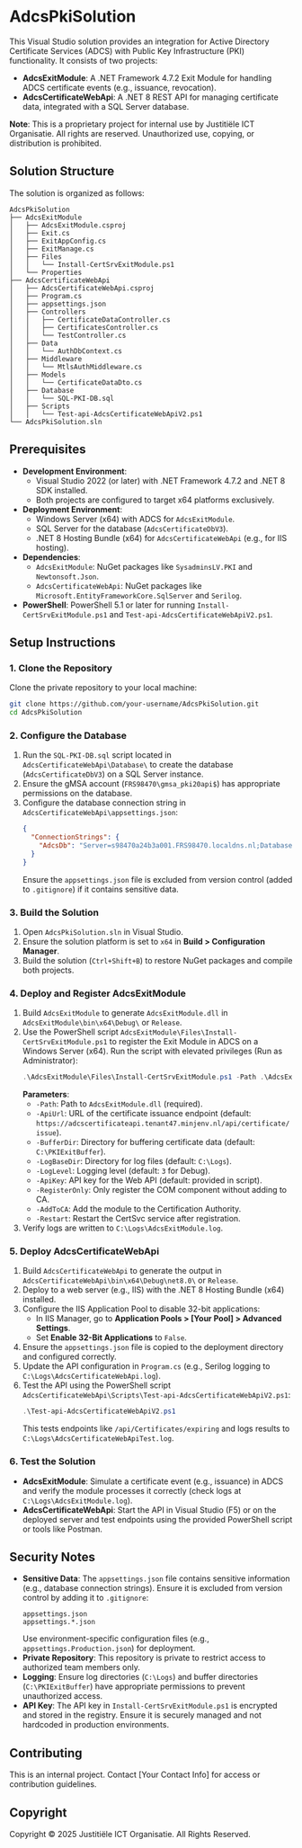 # AdcsPkiSolution

This Visual Studio solution provides an integration for Active Directory Certificate Services (ADCS) with Public Key Infrastructure (PKI) functionality. It consists of two projects:
- **AdcsExitModule**: A .NET Framework 4.7.2 Exit Module for handling ADCS certificate events (e.g., issuance, revocation).
- **AdcsCertificateWebApi**: A .NET 8 REST API for managing certificate data, integrated with a SQL Server database.

**Note**: This is a proprietary project for internal use by Justitiële ICT Organisatie. All rights are reserved. Unauthorized use, copying, or distribution is prohibited.

## Solution Structure
The solution is organized as follows:
```
AdcsPkiSolution
├── AdcsExitModule
│   ├── AdcsExitModule.csproj
│   ├── Exit.cs
│   ├── ExitAppConfig.cs
│   ├── ExitManage.cs
│   ├── Files
│   │   └── Install-CertSrvExitModule.ps1
│   └── Properties
├── AdcsCertificateWebApi
│   ├── AdcsCertificateWebApi.csproj
│   ├── Program.cs
│   ├── appsettings.json
│   ├── Controllers
│   │   ├── CertificateDataController.cs
│   │   ├── CertificatesController.cs
│   │   └── TestController.cs
│   ├── Data
│   │   └── AuthDbContext.cs
│   ├── Middleware
│   │   └── MtlsAuthMiddleware.cs
│   ├── Models
│   │   └── CertificateDataDto.cs
│   ├── Database
│   │   └── SQL-PKI-DB.sql
│   ├── Scripts
│   │   └── Test-api-AdcsCertificateWebApiV2.ps1
└── AdcsPkiSolution.sln
```

## Prerequisites
- **Development Environment**:
  - Visual Studio 2022 (or later) with .NET Framework 4.7.2 and .NET 8 SDK installed.
  - Both projects are configured to target x64 platforms exclusively.
- **Deployment Environment**:
  - Windows Server (x64) with ADCS for `AdcsExitModule`.
  - SQL Server for the database (`AdcsCertificateDbV3`).
  - .NET 8 Hosting Bundle (x64) for `AdcsCertificateWebApi` (e.g., for IIS hosting).
- **Dependencies**:
  - `AdcsExitModule`: NuGet packages like `SysadminsLV.PKI` and `Newtonsoft.Json`.
  - `AdcsCertificateWebApi`: NuGet packages like `Microsoft.EntityFrameworkCore.SqlServer` and `Serilog`.
- **PowerShell**: PowerShell 5.1 or later for running `Install-CertSrvExitModule.ps1` and `Test-api-AdcsCertificateWebApiV2.ps1`.

## Setup Instructions

### 1. Clone the Repository
Clone the private repository to your local machine:
```bash
git clone https://github.com/your-username/AdcsPkiSolution.git
cd AdcsPkiSolution
```

### 2. Configure the Database
1. Run the `SQL-PKI-DB.sql` script located in `AdcsCertificateWebApi\Database\` to create the database (`AdcsCertificateDbV3`) on a SQL Server instance.
2. Ensure the gMSA account (`FRS98470\gmsa_pki20api$`) has appropriate permissions on the database.
3. Configure the database connection string in `AdcsCertificateWebApi\appsettings.json`:
   ```json
   {
     "ConnectionStrings": {
       "AdcsDb": "Server=s98470a24b3a001.FRS98470.localdns.nl;Database=AdcsCertificateDbV3;Trusted_Connection=True;"
     }
   }
   ```
   Ensure the `appsettings.json` file is excluded from version control (added to `.gitignore`) if it contains sensitive data.

### 3. Build the Solution
1. Open `AdcsPkiSolution.sln` in Visual Studio.
2. Ensure the solution platform is set to `x64` in **Build > Configuration Manager**.
3. Build the solution (`Ctrl+Shift+B`) to restore NuGet packages and compile both projects.

### 4. Deploy and Register AdcsExitModule
1. Build `AdcsExitModule` to generate `AdcsExitModule.dll` in `AdcsExitModule\bin\x64\Debug\` or `Release`.
2. Use the PowerShell script `AdcsExitModule\Files\Install-CertSrvExitModule.ps1` to register the Exit Module in ADCS on a Windows Server (x64). Run the script with elevated privileges (Run as Administrator):
   ```powershell
   .\AdcsExitModule\Files\Install-CertSrvExitModule.ps1 -Path .\AdcsExitModule\bin\x64\Release\AdcsExitModule.dll -ApiUrl "https://adcscertificateapi.tenant47.minjenv.nl/api/certificate/issue" -BufferDir "C:\PKIExitBuffer" -LogBaseDir "C:\Logs" -LogLevel 3 -ApiKey "X7K9P2M4Q8J5R3L1N6V0T2Y4W8Z9A3B5C" -AddToCA -Restart
   ```
   **Parameters**:
   - `-Path`: Path to `AdcsExitModule.dll` (required).
   - `-ApiUrl`: URL of the certificate issuance endpoint (default: `https://adcscertificateapi.tenant47.minjenv.nl/api/certificate/issue`).
   - `-BufferDir`: Directory for buffering certificate data (default: `C:\PKIExitBuffer`).
   - `-LogBaseDir`: Directory for log files (default: `C:\Logs`).
   - `-LogLevel`: Logging level (default: `3` for Debug).
   - `-ApiKey`: API key for the Web API (default: provided in script).
   - `-RegisterOnly`: Only register the COM component without adding to CA.
   - `-AddToCA`: Add the module to the Certification Authority.
   - `-Restart`: Restart the CertSvc service after registration.
3. Verify logs are written to `C:\Logs\AdcsExitModule.log`.

### 5. Deploy AdcsCertificateWebApi
1. Build `AdcsCertificateWebApi` to generate the output in `AdcsCertificateWebApi\bin\x64\Debug\net8.0\` or `Release`.
2. Deploy to a web server (e.g., IIS) with the .NET 8 Hosting Bundle (x64) installed.
3. Configure the IIS Application Pool to disable 32-bit applications:
   - In IIS Manager, go to **Application Pools > [Your Pool] > Advanced Settings**.
   - Set **Enable 32-Bit Applications** to `False`.
4. Ensure the `appsettings.json` file is copied to the deployment directory and configured correctly.
5. Update the API configuration in `Program.cs` (e.g., Serilog logging to `C:\Logs\AdcsCertificateWebApi.log`).
6. Test the API using the PowerShell script `AdcsCertificateWebApi\Scripts\Test-api-AdcsCertificateWebApiV2.ps1`:
   ```powershell
   .\Test-api-AdcsCertificateWebApiV2.ps1
   ```
   This tests endpoints like `/api/Certificates/expiring` and logs results to `C:\Logs\AdcsCertificateWebApiTest.log`.

### 6. Test the Solution
- **AdcsExitModule**: Simulate a certificate event (e.g., issuance) in ADCS and verify the module processes it correctly (check logs at `C:\Logs\AdcsExitModule.log`).
- **AdcsCertificateWebApi**: Start the API in Visual Studio (F5) or on the deployed server and test endpoints using the provided PowerShell script or tools like Postman.

## Security Notes
- **Sensitive Data**: The `appsettings.json` file contains sensitive information (e.g., database connection strings). Ensure it is excluded from version control by adding it to `.gitignore`:
  ```plaintext
  appsettings.json
  appsettings.*.json
  ```
  Use environment-specific configuration files (e.g., `appsettings.Production.json`) for deployment.
- **Private Repository**: This repository is private to restrict access to authorized team members only.
- **Logging**: Ensure log directories (`C:\Logs`) and buffer directories (`C:\PKIExitBuffer`) have appropriate permissions to prevent unauthorized access.
- **API Key**: The API key in `Install-CertSrvExitModule.ps1` is encrypted and stored in the registry. Ensure it is securely managed and not hardcoded in production environments.

## Contributing
This is an internal project. Contact [Your Contact Info] for access or contribution guidelines.

## Copyright
Copyright © 2025 Justitiële ICT Organisatie. All Rights Reserved.